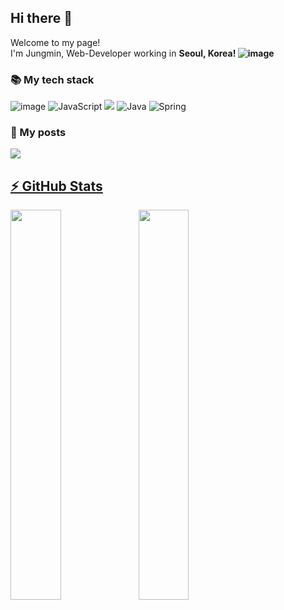 <h2>Hi there 👋</h2>


Welcome to my page!<br>
I'm Jungmin,  Web-Developer working in <b>Seoul, Korea! ![image](https://user-images.githubusercontent.com/74536458/168716343-ac92a3e8-b5c6-47a0-b3c1-e7db424be363.png)</b>

<h3>📚 My tech stack</h3>

![image](https://user-images.githubusercontent.com/74536458/168718378-3297e3be-a162-467f-a2a7-b7b4698a6790.png)
![JavaScript](https://user-images.githubusercontent.com/74536458/168718283-35b12714-4ff9-441c-bbc1-280a34558587.png)
<img src="https://img.shields.io/badge/Vue.js-4FC08D?style=flat-square&logo=Vue.js&logoColor=white"/></a>
![Java](https://user-images.githubusercontent.com/74536458/168718333-f99e9361-0536-4679-9534-20fded0007ac.png)
![Spring](https://user-images.githubusercontent.com/74536458/168718349-24b64710-4635-48e0-9aff-0b06127777be.png)



<h3>💬 My posts</h3>
<a href="https://velog.io/@kimjungmin96"><b><img src="https://img.shields.io/badge/Velog-007396?style=flat-square&logo=Velog&logoColor=white" />
  
## ⚡ GitHub Stats
<img src="https://github-readme-stats.vercel.app/api?username=jungmin-Dev&count_private=true&theme=radical" align="left" style="width: 40%" />
<img src="https://github-readme-stats.vercel.app/api/top-langs/?username=jungmin-Dev&layout=compact&theme=radical&langs_count=4" align="left" style="width: 40%" />
